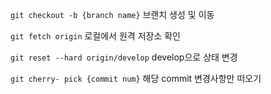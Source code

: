 `git checkout -b {branch name}`
브랜치 생성 및 이동

`git fetch origin`
로컬에서 원격 저장소 확인

`git reset --hard origin/develop`
develop으로 상태 변경

`git cherry- pick {commit num}`
해당 commit 변경사항만 떠오기

